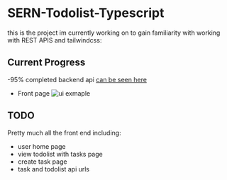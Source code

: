 # SERN-Todolist-Typescript
this is the project im currently working on to gain familiarity with working with REST APIS and tailwindcss:

## Current Progress
-95% completed backend api [can be seen here](https://github.com/jamesie/SERN-Todolist-Typescript/tree/main/server/src/routes)
- Front page
     ![ui exmaple](https://i.imgur.com/LKF8Y7k.png)

## TODO
Pretty much all the front end including:
* user home page
* view todolist with tasks page
* create task page
* task and todolist api urls
